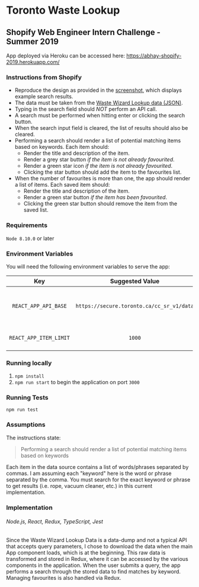 # Toronto Waste Lookup
## Shopify Web Engineer Intern Challenge - Summer 2019

App deployed via Heroku can be accessed here: https://abhay-shopify-2019.herokuapp.com/

### Instructions from Shopify
- Reproduce the design as provided in the [screenshot](http://cdn.shopify.com/static/web-eng-challenge-summer-2019/design.png), which displays example search results.
- The data must be taken from the [Waste Wizard Lookup data (JSON)](https://www.toronto.ca/city-government/data-research-maps/open-data/open-data-catalogue/#5ed40494-a290-7807-d5da-09ab6a56fca2).
- Typing in the search field should *NOT* perform an API call.
- A search must be performed when hitting enter or clicking the search button.
- When the search input field is cleared, the list of results should also be cleared. 
- Performing a search should render a list of potential matching items based on keywords. Each item should:
   - Render the title and description of the item.
   - Render a grey star button *if the item is not already favourited*.
   - Render a green star icon *if the item is not already favourited*.
   - Clicking the star button should add the item to the favourites list.
- When the number of favourites is more than one, the app should render a list of items. Each saved item should:
   - Render the title and description of the item.
   - Render a green star button *if the item has been favourited*.
   - Clicking the green star button should remove the item from the saved list.

### Requirements
`Node 8.10.0` or later

### Environment Variables
You will need the following environment variables to serve the app:

|           Key          |              Suggested Value              |             Description             |
|:----------------------:|:-----------------------------------------:|:-----------------------------------:|
| `REACT_APP_API_BASE`   | `https://secure.toronto.ca/cc_sr_v1/data` | The Waste Wizard Lookup Data source |
| `REACT_APP_ITEM_LIMIT` | `1000`                                    | Item limit for data source          |


### Running locally
1. `npm install`
2. `npm run start` to begin the application on port `3000`

### Running Tests
`npm run test`

### Assumptions
The instructions state:
> Performing a search should render a list of potential matching items based on keywords

Each item in the data source contains a list of words/phrases separated by commas. I am assuming each "keyword" here is the word or phrase separated by the comma. You must search for the exact keyword or phrase to get results (i.e. rope, vacuum cleaner, etc.) in this current implementation.

### Implementation
###### Node.js, React, Redux, TypeScript, Jest

Since the Waste Wizard Lookup Data is a data-dump and not a typical API that accepts query parameters, I chose to download the data when the main App component loads, which is at the beginning. This raw data is transformed and stored in Redux, where it can be accessed by the various components in the application. When the user submits a query, the app performs a search through the stored data to find matches by keyword. Managing favourites is also handled via Redux.

